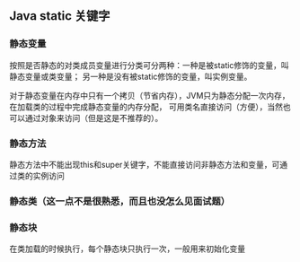 ## Java static 关键字
### 静态变量
按照是否静态的对类成员变量进行分类可分两种：一种是被static修饰的变量，叫静态变量或类变量；
另一种是没有被static修饰的变量，叫实例变量。

对于静态变量在内存中只有一个拷贝（节省内存），JVM只为静态分配一次内存，在加载类的过程中完成静态变量的内存分配，
可用类名直接访问（方便），当然也可以通过对象来访问（但是这是不推荐的）。
### 静态方法
静态方法中不能出现this和super关键字，不能直接访问非静态方法和变量，可通过类的实例访问

### 静态类（这一点不是很熟悉，而且也没怎么见面试题）

### 静态块
在类加载的时候执行，每个静态块只执行一次，一般用来初始化变量